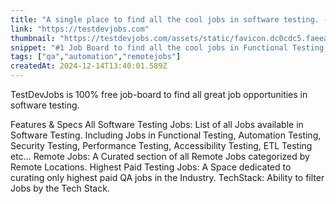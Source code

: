 ```yaml
---
title: "A single place to find all the cool jobs in software testing. - TestDevJobs"
link: "https://testdevjobs.com"
thumbnail: "https://testdevjobs.com/assets/static/favicon.dc0cdc5.faeea0427aa9222907aaa38d6c01fbcd.png"
snippet: "#1 Job Board to find all the cool jobs in Functional Testing, Automation Testing, Security Testing, and Performance Testing"
tags: ["qa","automation","remotejobs"]
createdAt: 2024-12-14T13:40:01.589Z
---
```

TestDevJobs is 100% free job-board to find all great job opportunities in software testing. 

Features & Specs
All Software Testing Jobs: List of all Jobs available in Software Testing. Including Jobs in Functional Testing, Automation Testing, Security Testing, Performance Testing, Accessibility Testing, ETL Testing etc...
Remote Jobs: A Curated section of all Remote Jobs categorized by Remote Locations.
Highest Paid Testing Jobs: A Space dedicated to curating only highest paid QA jobs in the Industry.
TechStack: Ability to filter Jobs by the Tech Stack.
